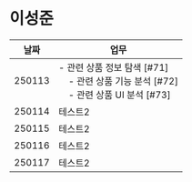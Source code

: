# 이성준

|날짜|업무|
|------|------------------------|
|250113|- 관련 상품 정보 탐색 [#71]   <br> &nbsp;&nbsp;&nbsp;&nbsp;- 관련 상품 기능 분석 [#72]<br> &nbsp;&nbsp;&nbsp;&nbsp;- 관련 상품 UI 분석 [#73]|
|250114|테스트2|
|250115|테스트2|
|250116|테스트2|
|250117|테스트2|
